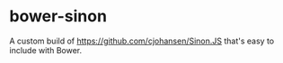 bower-sinon
===========

A custom build of https://github.com/cjohansen/Sinon.JS that's easy to include with Bower.